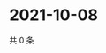 # 2021-10-08

共 0 条

<!-- BEGIN WEIBO -->
<!-- 最后更新时间 Fri Oct 08 2021 21:17:11 GMT+0800 (China Standard Time) -->

<!-- END WEIBO -->
